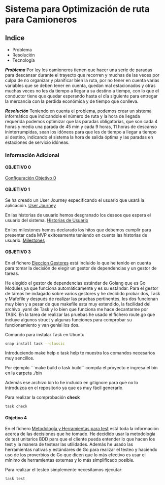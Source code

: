 # Sistema para Optimización de ruta para Camioneros

## Indice

- Problema
- Resolución
- Tecnología

***Problema***
Por ley los camioneros tienen que hacer una serie de paradas para descansar durante el trayecto que recorren y muchas de las veces por culpa de no organizar y planificar bien la ruta, por no tener en cuenta varias variables que se deben tener en cuenta, quedan mal estacionados y otras muchas veces no les da tiempo a llegar a su destino a tiempo, con lo que el conductor tiene que quedar esperando hasta el día siguiente para entregar la mercancia con la perdida económica y de tiempo que conlleva.

***Resolución***
Teniendo en cuenta el problema, podemos crear un sistema informático que indicandole el número de ruta y la hora de llegada requerida podemos optimizar que las paradas obligatorias, que son cada 4 horas y media una parada de 45 min y cada 9 horas, 11 horas de descanso ininterrumpidas, sean los idóneos para que les de tiempo a llegar a tiempo al destino, indicando el sistema la hora de salida óptima y las paradas en estaciones de servicio idóneas.


### Información Adicional

#### OBJETIVO 0
[Configuración Objetivo 0](docs/objetivo0.md)

#### OBJETIVO 1
Se ha creado un User Journey especificando el usuario que usará la aplicación.
[User Journey](docs/user_journey.md)

En las historias de usuario hemos desgranado los deseos que espera el usuario del sistema.
[Historias de Usuario](docs/historias_de_usuario.md)

En los milestones hemos declarado los hitos que debemos cumplir para presentar cada MVP exitosamente teniendo en cuenta las historias de usuario.
[Milestones](docs/milestones.md)

#### OBJETIVO 3
En el fichero [Eleccion Gestores](docs/eleccion_gestor_tareas_y_dependencias.md) está incluido lo que he tenido en cuenta para tomar la decisión de elegir un gestor de dependencias y un gestor de tareas.

He elegido el gestor de dependencias estándar de Golang que es Go Modules ya que funciona automáticamente y es su estándar.
Para el gestor de tareas he indagado sobre varios gestores y he decidido probar dos, Task y Mafefile y después de realizar las pruebas pertinentes, los dos funcionan muy bien y a pesar de que makefile esta muy extendido, la facilidad del archivo .yaml de Task y lo bien que funciona me hace decantarme por TASK.
En la tarea de realizar las pruebas he usado el fichero route.go que incluye algunos struct y algunas funciones para comprobar su funcionamiento y van genial los dos.

Comando para instalar Task en Ubuntu

```bash
snap install task --classic
```

Introduciendo make help o task help te muestra los comandos necesarios muy sencillos.

Por ejemplo ```make build o task build`` compila el proyecto e ingresa el bin en la carpeta ./bin

Además ese archivo bin lo he incluido en gitignore para que no lo introduzca en el repositorio ya que es muy fácil generarlo.

Para realizar la comprobación **check** 

```bash
task check
```
#### Objetivo 4
En el fichero [Metodología y Herramientas para test](docs/metodologia_y_herramientas_test.md) está toda la información acerca de las decisiones que he tomado.
He decidido usar la metodología de test unitarios BDD para que el cliente pueda entender lo que hacen los test y la manera de testear las utilidades.
Además he usado las herramientas nativas y estándares de Go para realizar el testeo y haciendo uso de los proverbios de Go que dicen que lo más efectivo es usar el mínimo de herramientas externas y lo más simplificado posible.

Para realizar el testeo simplemente necesitamos ejecutar:
```bash
task test
```
